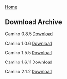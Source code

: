   <a href="/caminobrowser">Home</a>
  
  Download Archive
  ---------------------------------------------
  
  Camino 0.8.5
  <a href="/caminobrowser/Camino-0.8.5.dmg.gz">Download</a>
  
  Camino 1.0.6
  <a href="/caminobrowser/Camino-1.0.6.dmg">Download</a>
  
  Camino 1.5.5
  <a href="/caminobrowser/Camino-1.5.5.dmg">Download</a>
  
  Camino 1.6.11
  <a href="/caminobrowser/Camino-1.6.11.dmg">Download</a>
  
  Camino 2.1.2
  <a href="/caminobrowser/Camino-2.1.2.dmg">Download</a>
